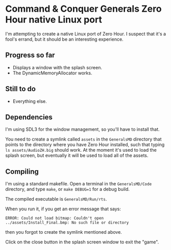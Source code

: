 
# Command & Conquer Generals Zero Hour native Linux port

I'm attempting to create a native Linux port of Zero Hour. I suspect that it's a fool's errand, but it should be an interesting experience.


## Progress so far

- Displays a window with the splash screen.
- The DynamicMemoryAllocator works.


## Still to do

- Everything else.


## Dependencies

I'm using SDL3 for the window management, so you'll have to install that.

You need to create a symlink called `assets` in the `GeneralsMD` directory that points to the directory where you have Zero Hour installed, such that typing `ls assets/AudioZH.big` should work. At the moment it's used to load the splash screen, but eventually it will be used to load all of the assets.


## Compiling

I'm using a standard makefile. Open a terminal in the `GeneralsMD/Code` directory, and type `make`, or `make DEBUG=1` for a debug build.

The compiled executable is `GeneralsMD/Run/rts`.

When you run it, if you get an error message that says:

    ERROR: Could not load bitmap: Couldn't open ../assets/Install_Final.bmp: No such file or directory

then you forgot to create the symlink mentioned above.

Click on the close button in the splash screen window to exit the "game".
